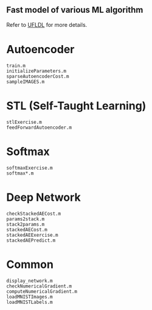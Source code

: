 Fast model of various ML algorithm
---
Refer to [UFLDL](http://deeplearning.stanford.edu/wiki/index.php/UFLDL_Tutorial) for more details.

# Autoencoder
    train.m
    initializeParameters.m
    sparseAutoencoderCost.m
    sampleIMAGES.m

# STL (Self-Taught Learning)
    stlExercise.m
    feedForwardAutoencoder.m

# Softmax
    softmaxExercise.m
    softmax*.m

# Deep Network
    checkStackedAECost.m
    params2stack.m
    stack2params.m
    stackedAECost.m
    stackedAEExercise.m
    stackedAEPredict.m

# Common
    display_network.m
    checkNumericalGradient.m
    computeNumericalGradient.m
    loadMNISTImages.m
    loadMNISTLabels.m

